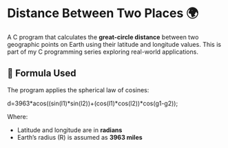 # Distance Between Two Places 🌍

A C program that calculates the **great-circle distance** between two geographic points on Earth using their latitude and longitude values. This is part of my C programming series exploring real-world applications.

## 📐 Formula Used

The program applies the spherical law of cosines:

d=3963*acos((sin(l1)*sin(l2))+(cos(l1)*cos(l2))*cos(g1-g2));

Where:
- Latitude and longitude are in **radians**
- Earth’s radius (R) is assumed as **3963 miles**
